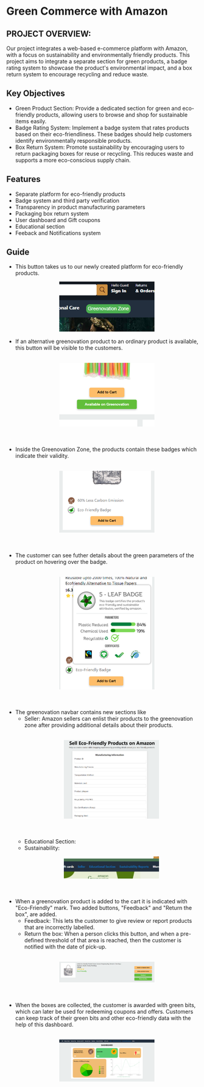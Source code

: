 # Green Commerce with Amazon

## PROJECT OVERVIEW: 

Our project integrates a web-based e-commerce platform with Amazon, with a focus on sustainability and environmentally friendly products. This project aims to integrate a separate section for green products, a badge rating system to showcase the product's environmental impact, and a box return system to encourage recycling and reduce waste.

## Key Objectives
- Green Product Section: Provide a dedicated section for green and eco-friendly products, allowing users to browse and shop for sustainable items easily.
- Badge Rating System: Implement a badge system that rates products based on their eco-friendliness. These badges should help customers identify environmentally responsible products.
- Box Return System:  Promote sustainability by encouraging users to return packaging boxes for reuse or recycling. This reduces waste and supports a more eco-conscious supply chain.

## Features

- Separate platform for eco-friendly products
- Badge system and third party verification
- Transparency in product manufacturing parameters
- Packaging box return system
- User dashboard and Gift coupons
- Educational section
- Feeback and Notifications system



## Guide

- This button takes us to our newly created platform for eco-friendly products.<br>
    <p align="center"><img src="/screenshots/greenovation_button.png" width="250"></p>
- If an alternative greenovation product to an ordinary product is available, this button will be visible to the customers.<br><br>
    <p align="center"><img src="/screenshots/available_button.png" width="250"></p><br><br>
- Inside the Greenovation Zone, the products contain these badges which indicate their validity.<br></br>
    <p align="center"><img src="/screenshots/badges.png" width="250"></p><br></br>
- The customer can see futher details about the green parameters of the product on hovering over the badge.<br></br>
    <p align="center"><img src="/screenshots/badge_parameters.png" width="250"></p><br></br>
- The greenovation navbar contains new sections like
    - Seller: Amazon sellers can enlist their products to the greenovation zone after providing additional details about their products.<br></br>
        <p align="center"><img src="/screenshots/seller_form.png" width="250"></p><br></br>
    - Educational Section: <br>
    - Sustainability: <br>
        <p align="center"><img src="/screenshots/navbargreen_buttons.png" width="250" ></p><br></br>
- When a greenovation product is added to the cart it is indicated with "Eco-Friendly" mark. Two added buttons, "Feedback" and "Return the box", are added.
    - Feedback: This lets the customer to give review or report products that are incorrectly labelled.
    - Return the box: When a person clicks this button, and when a pre-defined threshold of that area is reached, then the customer is notified with the date of pick-up.<br></br>
    <p align="center"><img src="/screenshots/feedback_and_returnbox.png" width="250"></p><br></br>
- When the boxes are collected, the customer is awarded with green bits, which can later be used for redeeming coupons and offers. Customers can keep track of     their green bits and other eco-friendly data with the help of this dashboard.<br></br>
    <p align="center"><img src="/screenshots/dashboard.png" width="250"></p><br></br>
